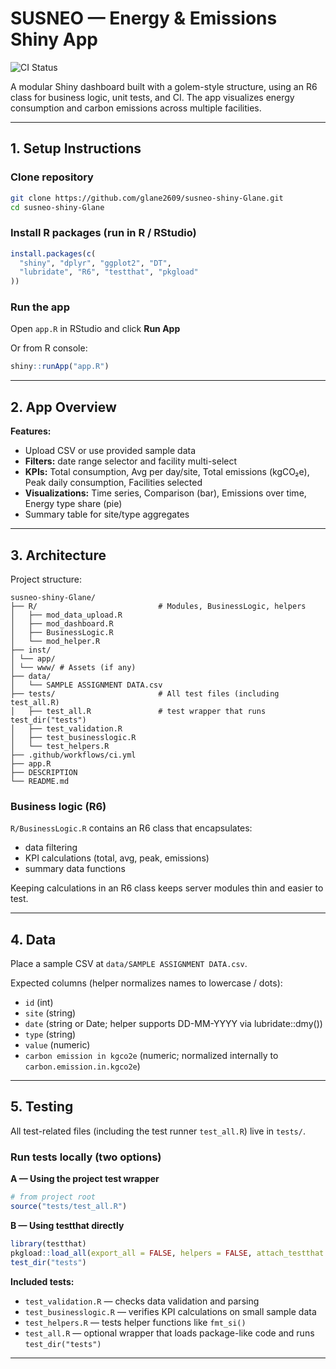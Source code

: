 # SUSNEO — Energy & Emissions Shiny App

![CI Status](https://github.com/glane2609/susneo-shiny-Glane/actions/workflows/ci.yml/badge.svg)

A modular Shiny dashboard built with a golem-style structure, using an R6 class for business logic, unit tests, and CI. The app visualizes energy consumption and carbon emissions across multiple facilities.

---

## 1. Setup Instructions

### Clone repository
```bash
git clone https://github.com/glane2609/susneo-shiny-Glane.git
cd susneo-shiny-Glane
```

### Install R packages (run in R / RStudio)
```r
install.packages(c(
  "shiny", "dplyr", "ggplot2", "DT",
  "lubridate", "R6", "testthat", "pkgload"
))
```

### Run the app
Open `app.R` in RStudio and click **Run App**

Or from R console:
```r
shiny::runApp("app.R")
```

---

## 2. App Overview

**Features:**
- Upload CSV or use provided sample data  
- **Filters:** date range selector and facility multi-select  
- **KPIs:** Total consumption, Avg per day/site, Total emissions (kgCO₂e), Peak daily consumption, Facilities selected  
- **Visualizations:** Time series, Comparison (bar), Emissions over time, Energy type share (pie)  
- Summary table for site/type aggregates  

---

## 3. Architecture

Project structure:
```pgsql
susneo-shiny-Glane/
├── R/                           # Modules, BusinessLogic, helpers
│   ├── mod_data_upload.R
│   ├── mod_dashboard.R
│   ├── BusinessLogic.R
│   └── mod_helper.R
├── inst/
│ └── app/
│ └── www/ # Assets (if any)
├── data/
│   └── SAMPLE ASSIGNMENT DATA.csv
├── tests/                       # All test files (including test_all.R)
│   ├── test_all.R               # test wrapper that runs test_dir("tests")
│   ├── test_validation.R
│   ├── test_businesslogic.R
│   └── test_helpers.R
├── .github/workflows/ci.yml
├── app.R
├── DESCRIPTION
└── README.md
```

### Business logic (R6)
`R/BusinessLogic.R` contains an R6 class that encapsulates:
- data filtering  
- KPI calculations (total, avg, peak, emissions)  
- summary data functions  

Keeping calculations in an R6 class keeps server modules thin and easier to test.

---

## 4. Data

Place a sample CSV at `data/SAMPLE ASSIGNMENT DATA.csv`.

Expected columns (helper normalizes names to lowercase / dots):
- `id` (int)  
- `site` (string)  
- `date` (string or Date; helper supports DD-MM-YYYY via lubridate::dmy())  
- `type` (string)  
- `value` (numeric)  
- `carbon emission in kgco2e` (numeric; normalized internally to `carbon.emission.in.kgco2e`)  

---

## 5. Testing

All test-related files (including the test runner `test_all.R`) live in `tests/`.

### Run tests locally (two options)

**A — Using the project test wrapper**
```r
# from project root
source("tests/test_all.R")
```

**B — Using testthat directly**
```r
library(testthat)
pkgload::load_all(export_all = FALSE, helpers = FALSE, attach_testthat = FALSE)
test_dir("tests")
```

**Included tests:**
- `test_validation.R` — checks data validation and parsing  
- `test_businesslogic.R` — verifies KPI calculations on small sample data  
- `test_helpers.R` — tests helper functions like `fmt_si()`  
- `test_all.R` — optional wrapper that loads package-like code and runs `test_dir("tests")`  

---















